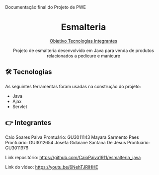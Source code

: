Documentação final do Projeto de PWE

<h1 align="center"> Esmalteria </h1>

<p align="center">
  <a href="#objetivo"> Objetivo </a> 
  <a href="#ferramentas"> Tecnologias </a>
  <a href="#Integrantes"> Integrantes </a>
</p>

<p align="center" class="#objetivo">Projeto de esmalteria desenvolvido em Java para venda de produtos relacionados a pedicure e manicure</p>


## 🛠️ Tecnologias
As seguintes ferramentas foram usadas na construção do projeto:
- Java
- Ajax
- Servlet
  
## 👉 Integrantes
Caio Soares Paiva Prontuário: GU3011143
Mayara Sarmento Paes Prontuário: GU3012654
Josefa Gidaiane Santana De Jesus Prontuário: GU3011976


Link repositório:
https://github.com/CaioPaiva1911/esmalteria_java

Link do vídeo:
https://youtu.be/6NehTJRlHHE


